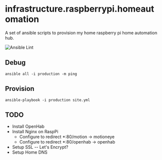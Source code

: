 # infrastructure.raspberrypi.homeautomation
A set of ansible scripts to provision my home raspberry pi home automation hub.

![Ansible Lint](https://github.com/alexlapinski/infrastructure.raspberrypi.homeautomation/workflows/Ansible%20Lint/badge.svg?branch=master)

## Debug
```
ansible all -i production -m ping
```

## Provision
```
ansible-playbook -i production site.yml
```

## TODO
 * Install OpenHab
 * Install Nginx on RaspPi
    * Configure to redirect *:80/motion -> motioneye
    * Configure to redirect *:80/openhab -> openhab
 * Setup SSL -- Let's Encrypt?
 * Setup Home DNS
